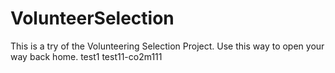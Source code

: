 # VolunteerSelection
This is a try of the Volunteering Selection Project.
Use this way to open your way back home.
test1
test11-co2m111